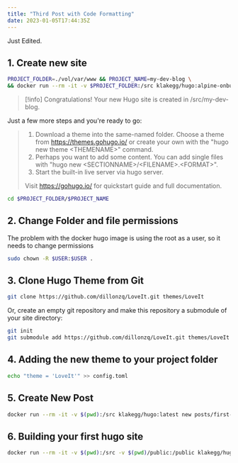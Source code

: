 ```yaml
---
title: "Third Post with Code Formatting"
date: 2023-01-05T17:44:35Z
---
```


Just Edited.
## 1. Create new site
```bash
PROJECT_FOLDER=./vol/var/www && PROJECT_NAME=my-dev-blog \
&& docker run --rm -it -v $PROJECT_FOLDER:/src klakegg/hugo:alpine-onbuild new site $PROJECT_NAME
```

> [!info]
> Congratulations! Your new Hugo site is created in /src/my-dev-blog.
>
 Just a few more steps and you're ready to go:
>
> 1. Download a theme into the same-named folder.
>   Choose a theme from https://themes.gohugo.io/ or
>   create your own with the "hugo new theme \<THEMENAME>" command.
>   2. Perhaps you want to add some content. You can add single files
>   with "hugo new \<SECTIONNAME\>/\<FILENAME\>.\<FORMAT\>".
> 3. Start the built-in live server via hugo server.
>
> Visit https://gohugo.io/ for quickstart guide and full documentation.

```bash
cd $PROJECT_FOLDER/$PROJECT_NAME
```

## 2. Change Folder and file permissions
The problem with the docker hugo image is using the root as a user, so it needs to change permissions
```bash
sudo chown -R $USER:$USER .
```

## 3.  Clone Hugo Theme from Git
```bash
git clone https://github.com/dillonzq/LoveIt.git themes/LoveIt
```

Or, create an empty git repository and make this repository a submodule of your site directory:

```bash
git init
git submodule add https://github.com/dillonzq/LoveIt.git themes/LoveIt
```

## 4. Adding the new theme to your project folder
```bash
echo "theme = 'LoveIt'" >> config.toml
```

## 5. Create New Post

```bash
docker run --rm -it -v $(pwd):/src klakegg/hugo:latest new posts/first-post.md
```

## 6. Building your first hugo site
```bash
docker run --rm -it -v $(pwd):/src -v $(pwd)/public:/public klakegg/hugo:latest --minify -D
```

